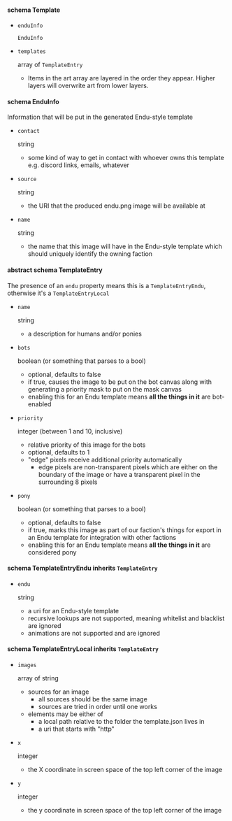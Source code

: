 #### schema Template

* `enduInfo`

    `EnduInfo`

* `templates`

    array of `TemplateEntry`
    * Items in the art array are layered in the order they appear. Higher layers will overwrite art from lower layers.

#### schema EnduInfo
Information that will be put in the generated Endu-style template

* `contact`

    string
    * some kind of way to get in contact with whoever owns this template e.g. discord links, emails, whatever

* `source`

    string
    * the URI that the produced endu.png image will be available at

* `name`

    string
    * the name that this image will have in the Endu-style template which should uniquely identify the owning faction

#### abstract schema TemplateEntry
The presence of an `endu` property means this is a `TemplateEntryEndu`, otherwise it's a `TemplateEntryLocal`

* `name`

    string
    * a description for humans and/or ponies

* `bots`

    boolean (or something that parses to a bool)
    * optional, defaults to false
    * if true, causes the image to be put on the bot canvas along with generating a priority mask to put on the mask canvas
    * enabling this for an Endu template means **all the things in it** are bot-enabled
  
* `priority`

    integer (between 1 and 10, inclusive)
    * relative priority of this image for the bots
    * optional, defaults to 1
    * "edge" pixels receive additional priority automatically
        * edge pixels are non-transparent pixels which are either on the boundary of the image or have a transparent pixel in the surrounding 8 pixels

* `pony`

    boolean (or something that parses to a bool)
    * optional, defaults to false
    * if true, marks this image as part of our faction's things for export in an Endu template for integration with other factions
    * enabling this for an Endu template means **all the things in it** are considered pony

#### schema TemplateEntryEndu inherits `TemplateEntry`

* `endu`

    string
    * a uri for an Endu-style template
    * recursive lookups are not supported, meaning whitelist and blacklist are ignored
    * animations are not supported and are ignored

#### schema TemplateEntryLocal inherits `TemplateEntry`

* `images`

  array of string
  * sources for an image
      * all sources should be the same image
      * sources are tried in order until one works
  * elements may be either of
      * a local path relative to the folder the template.json lives in
      * a uri that starts with "http"

* `x`

  integer
  * the X coordinate in screen space of the top left corner of the image

* `y`

  integer
  * the y coordinate in screen space of the top left corner of the image